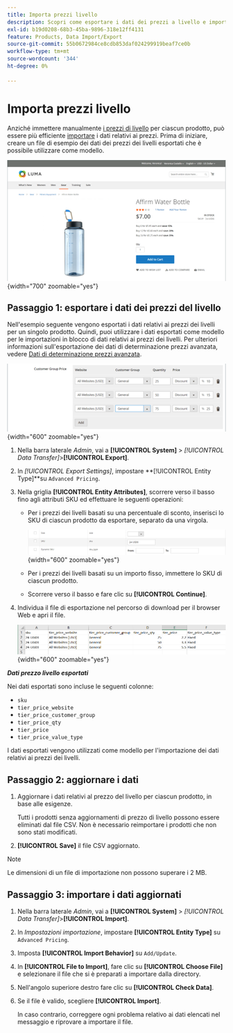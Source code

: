 ```yaml
---
title: Importa prezzi livello
description: Scopri come esportare i dati dei prezzi a livello e importare i dati aggiornati.
exl-id: b19d0208-68b3-45ba-9896-318e12ff4131
feature: Products, Data Import/Export
source-git-commit: 55b0672984ce8cdb853daf024299919beaf7ce0b
workflow-type: tm+mt
source-wordcount: '344'
ht-degree: 0%

---
```


# Importa prezzi livello

Anziché immettere manualmente [i prezzi di livello](../catalog/product-price-tier.md) per ciascun prodotto, può essere più efficiente [importare](data-import.md) i dati relativi ai prezzi. Prima di iniziare, creare un file di esempio dei dati dei prezzi dei livelli esportati che è possibile utilizzare come modello.

![Esempio di vetrina - prezzi su più livelli](./assets/storefront-tier-pricing-water-bottle.png){width="700" zoomable="yes"}

## Passaggio 1: esportare i dati dei prezzi del livello

Nell&#39;esempio seguente vengono esportati i dati relativi ai prezzi dei livelli per un singolo prodotto. Quindi, puoi utilizzare i dati esportati come modello per le importazioni in blocco di dati relativi ai prezzi dei livelli. Per ulteriori informazioni sull&#39;esportazione dei dati di determinazione prezzi avanzata, vedere [Dati di determinazione prezzi avanzata](data-attributes-product.md#advanced-pricing-attributes).

![Prezzo su più livelli del prodotto](./assets/price-tier-customer-group-discount.png){width="600" zoomable="yes"}

1. Nella barra laterale _Admin_, vai a **[!UICONTROL System]** > _[!UICONTROL Data Transfer]_>**[!UICONTROL Export]**.

1. In _[!UICONTROL Export Settings]_, impostare **[!UICONTROL Entity Type]**su `Advanced Pricing`.

1. Nella griglia **[!UICONTROL Entity Attributes]**, scorrere verso il basso fino agli attributi SKU ed effettuare le seguenti operazioni:

   - Per i prezzi dei livelli basati su una percentuale di sconto, inserisci lo SKU di ciascun prodotto da esportare, separato da una virgola.

     ![Esportazione dati - SKU prodotto](./assets/price-tier-export-sku.png){width="600" zoomable="yes"}

   - Per i prezzi dei livelli basati su un importo fisso, immettere lo SKU di ciascun prodotto.

   - Scorrere verso il basso e fare clic su **[!UICONTROL Continue]**.

1. Individua il file di esportazione nel percorso di download per il browser Web e apri il file.

   ![Esempio - dati prezzo livello sconto gruppo clienti esportati](./assets/price-tier-customer-group-discount-export.png){width="600" zoomable="yes"}

**_Dati prezzo livello esportati_**

Nei dati esportati sono incluse le seguenti colonne:

- `sku`
- `tier_price_website`
- `tier_price_customer_group`
- `tier_price_qty`
- `tier_price`
- `tier_price_value_type`

I dati esportati vengono utilizzati come modello per l&#39;importazione dei dati relativi ai prezzi dei livelli.

## Passaggio 2: aggiornare i dati

1. Aggiornare i dati relativi al prezzo del livello per ciascun prodotto, in base alle esigenze.

   Tutti i prodotti senza aggiornamenti di prezzo di livello possono essere eliminati dal file CSV. Non è necessario reimportare i prodotti che non sono stati modificati.

1. **[!UICONTROL Save]** il file CSV aggiornato.

>[!NOTE]
>
>Le dimensioni di un file di importazione non possono superare i 2 MB.

## Passaggio 3: importare i dati aggiornati

1. Nella barra laterale _Admin_, vai a **[!UICONTROL System]** > _[!UICONTROL Data Transfer]_>**[!UICONTROL Import]**.

1. In _Impostazioni importazione_, impostare **[!UICONTROL Entity Type]** su `Advanced Pricing`.

1. Imposta **[!UICONTROL Import Behavior]** su `Add/Update`.

1. In **[!UICONTROL File to Import]**, fare clic su **[!UICONTROL Choose File]** e selezionare il file che si è preparati a importare dalla directory.

1. Nell&#39;angolo superiore destro fare clic su **[!UICONTROL Check Data]**.

1. Se il file è valido, scegliere **[!UICONTROL Import]**.

   In caso contrario, correggere ogni problema relativo ai dati elencati nel messaggio e riprovare a importare il file.
